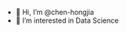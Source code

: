- 👋 Hi, I’m @chen-hongjia
- 👀 I’m interested in Data Science

<!---
chen-hongjia/chen-hongjia is a ✨ special ✨ repository because its `README.md` (this file) appears on your GitHub profile.
You can click the Preview link to take a look at your changes.
--->
